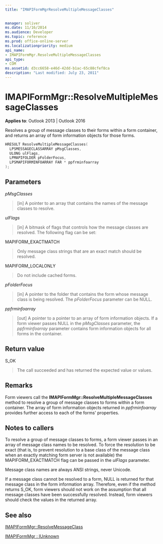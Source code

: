 ```yaml
---
title: "IMAPIFormMgrResolveMultipleMessageClasses"
 
 
manager: soliver
ms.date: 11/16/2014
ms.audience: Developer
ms.topic: reference
ms.prod: office-online-server
ms.localizationpriority: medium
api_name:
- IMAPIFormMgr.ResolveMultipleMessageClasses
api_type:
- COM
ms.assetid: d3cc6658-e46d-42dd-b1ac-65c88cfef8ca
description: "Last modified: July 23, 2011"
---
```


# IMAPIFormMgr::ResolveMultipleMessageClasses

  
  
**Applies to**: Outlook 2013 | Outlook 2016 
  
Resolves a group of message classes to their forms within a form container, and returns an array of form information objects for those forms.
  
```cpp
HRESULT ResolveMultipleMessageClasses(
  LPSMESSAGECLASSARRAY pMsgClasses,
  ULONG ulFlags,
  LPMAPIFOLDER pFolderFocus,
  LPSMAPIFORMINFOARRAY FAR * ppfrminfoarray
);
```

## Parameters

 _pMsgClasses_
  
> [in] A pointer to an array that contains the names of the message classes to resolve.
    
 _ulFlags_
  
> [in] A bitmask of flags that controls how the message classes are resolved. The following flag can be set:
    
MAPIFORM_EXACTMATCH 
  
> Only message class strings that are an exact match should be resolved.
    
MAPIFORM_LOCALONLY
  
> Do not include cached forms.
    
 _pFolderFocus_
  
> [in] A pointer to the folder that contains the form whose message class is being resolved. The  _pFolderFocus_ parameter can be NULL. 
    
 _ppfrminfoarray_
  
> [out] A pointer to a pointer to an array of form information objects. If a form viewer passes NULL in the  _pMsgClasses_ parameter, the  _ppfrminfoarray_ parameter contains form information objects for all forms in the container. 
    
## Return value

S_OK 
  
> The call succeeded and has returned the expected value or values.
    
## Remarks

Form viewers call the **IMAPIFormMgr::ResolveMultipleMessageClasses** method to resolve a group of message classes to forms within a form container. The array of form information objects returned in  _ppfrminfoarray_ provides further access to each of the forms' properties. 
  
## Notes to callers

To resolve a group of message classes to forms, a form viewer passes in an array of message class names to be resolved. To force the resolution to be exact (that is, to prevent resolution to a base class of the message class when an exactly matching form server is not available) the MAPIFORM_EXACTMATCH flag can be passed in the  _ulFlags_ parameter. 
  
Message class names are always ANSI strings, never Unicode.
  
If a message class cannot be resolved to a form, NULL is returned for that message class in the form information array. Therefore, even if the method returns S_OK, form viewers should not work on the assumption that all message classes have been successfully resolved. Instead, form viewers should check the values in the returned array.
  
## See also



[IMAPIFormMgr::ResolveMessageClass](imapiformmgr-resolvemessageclass.md)
  
[IMAPIFormMgr : IUnknown](imapiformmgriunknown.md)

